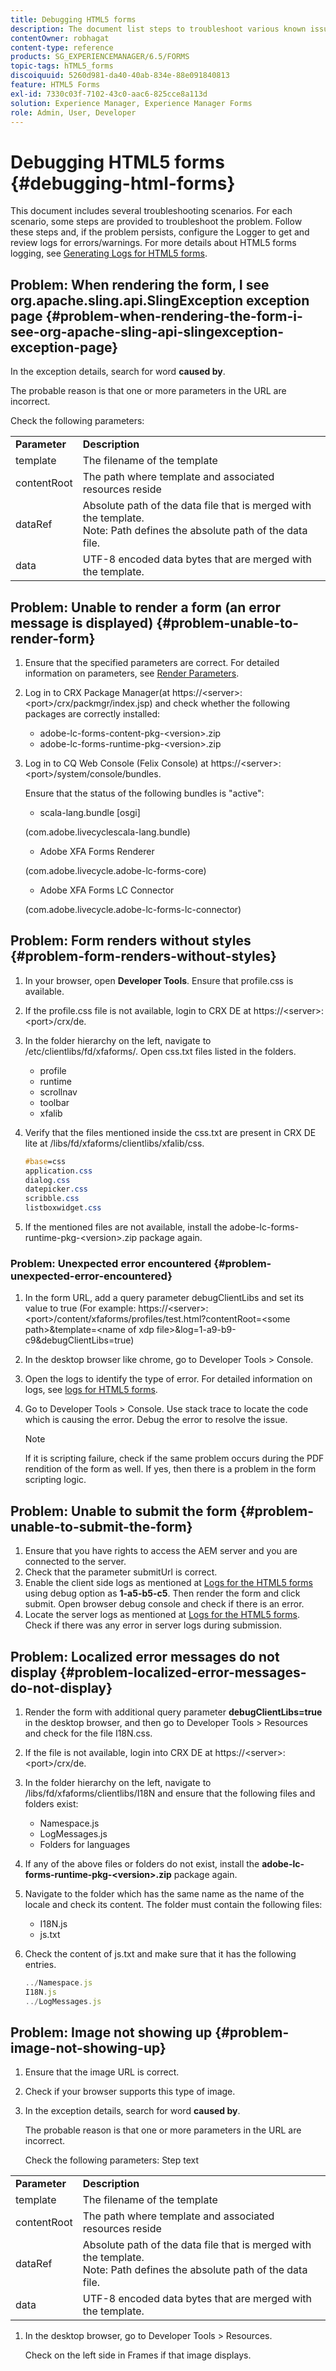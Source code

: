 ```yaml
---
title: Debugging HTML5 forms
description: The document list steps to troubleshoot various known issues.
contentOwner: robhagat
content-type: reference
products: SG_EXPERIENCEMANAGER/6.5/FORMS
topic-tags: hTML5_forms
discoiquuid: 5260d981-da40-40ab-834e-88e091840813
feature: HTML5 Forms
exl-id: 7330c03f-7102-43c0-aac6-825cce8a113d
solution: Experience Manager, Experience Manager Forms
role: Admin, User, Developer
---
```

# Debugging HTML5 forms {#debugging-html-forms}

This document includes several troubleshooting scenarios. For each scenario, some steps are provided to troubleshoot the problem. Follow these steps and, if the problem persists, configure the Logger to get and review logs for errors/warnings. For more details about HTML5 forms logging, see [Generating Logs for HTML5 forms](/help/forms/using/enable-logs.md).

## Problem: When rendering the form, I see org.apache.sling.api.SlingException exception page {#problem-when-rendering-the-form-i-see-org-apache-sling-api-slingexception-exception-page}

In the exception details, search for word **caused by**.

The probable reason is that one or more parameters in the URL are incorrect.

Check the following parameters:

<table>
 <tbody>
  <tr>
   <td><strong>Parameter</strong></td>
   <td><strong>Description</strong></td>
  </tr>
  <tr>
   <td>template</td>
   <td>The filename of the template</td>
  </tr>
  <tr>
   <td>contentRoot</td>
   <td>The path where template and associated resources reside</td>
  </tr>
  <tr>
   <td>dataRef</td>
   <td>Absolute path of the data file that is merged with the template.<br /> Note: Path defines the absolute path of the data file.</td>
  </tr>
  <tr>
   <td>data</td>
   <td>UTF-8 encoded data bytes that are merged with the template.</td>
  </tr>
 </tbody>
</table>

## Problem: Unable to render a form (an error message is displayed) {#problem-unable-to-render-form}

1. Ensure that the specified parameters are correct. For detailed information on parameters, see [Render Parameters](#problem-when-rendering-the-form-i-see-org-apache-sling-api-slingexception-exception-page).
1. Log in to CRX Package Manager(at https://&lt;server&gt;:&lt;port&gt;/crx/packmgr/index.jsp) and check whether the following packages are correctly installed:

    * adobe-lc-forms-content-pkg-&lt;version&gt;.zip
    * adobe-lc-forms-runtime-pkg-&lt;version&gt;.zip

1. Log in to CQ Web Console (Felix Console) at https://&lt;server&gt;:&lt;port&gt;/system/console/bundles.

   Ensure that the status of the following bundles is "active":

    * scala-lang.bundle [osgi]

    (com.adobe.livecyclescala-lang.bundle)

    * Adobe XFA Forms Renderer

    (com.adobe.livecycle.adobe-lc-forms-core)

    * Adobe XFA Forms LC Connector

    (com.adobe.livecycle.adobe-lc-forms-lc-connector)

## Problem: Form renders without styles {#problem-form-renders-without-styles}

1. In your browser, open **Developer Tools**. Ensure that profile.css is available.
1. If the profile.css file is not available, login to CRX DE at https://&lt;server&gt;:&lt;port&gt;/crx/de.
1. In the folder hierarchy on the left, navigate to /etc/clientlibs/fd/xfaforms/. Open css.txt files listed in the folders.

    * profile
    * runtime
    * scrollnav
    * toolbar
    * xfalib

1. Verify that the files mentioned inside the css.txt are present in CRX DE lite at /libs/fd/xfaforms/clientlibs/xfalib/css.

   ```css
   #base=css
   application.css
   dialog.css
   datepicker.css
   scribble.css
   listboxwidget.css
   ```

1. If the mentioned files are not available, install the adobe-lc-forms-runtime-pkg-&lt;version&gt;.zip package again.

### Problem: Unexpected error encountered {#problem-unexpected-error-encountered}

1. In the form URL, add a query parameter debugClientLibs and set its value to true (For example: https://&lt;server&gt;:&lt;port&gt;/content/xfaforms/profiles/test.html?contentRoot=&lt;some path&gt;&template=&lt;name of xdp file&gt;&log=1-a9-b9-c9&debugClientLibs=true)
1. In the desktop browser like chrome, go to Developer Tools > Console.
1. Open the logs to identify the type of error. For detailed information on logs, see [logs for HTML5 forms](/help/forms/using/enable-logs.md).
1. Go to Developer Tools > Console. Use stack trace to locate the code which is causing the error. Debug the error to resolve the issue.

   >[!NOTE]
   >
   >If it is scripting failure, check if the same problem occurs during the PDF rendition of the form as well. If yes, then there is a problem in the form scripting logic.

## Problem: Unable to submit the form {#problem-unable-to-submit-the-form}

1. Ensure that you have rights to access the AEM server and you are connected to the server.
1. Check that the parameter submitUrl is correct.
1. Enable the client side logs as mentioned at [Logs for the HTML5 forms](/help/forms/using/enable-logs.md) using debug option as **1-a5-b5-c5**. Then render the form and click submit. Open browser debug console and check if there is an error.
1. Locate the server logs as mentioned at [Logs for the HTML5 forms](/help/forms/using/enable-logs.md). Check if there was any error in server logs during submission.

## Problem: Localized error messages do not display {#problem-localized-error-messages-do-not-display}

1. Render the form with additional query parameter **debugClientLibs=true** in the desktop browser, and then go to Developer Tools > Resources and check for the file I18N.css.
1. If the file is not available, login into CRX DE at https://&lt;server&gt;:&lt;port&gt;/crx/de.
1. In the folder hierarchy on the left, navigate to /libs/fd/xfaforms/clientlibs/I18N and ensure that the following files and folders exist:

    * Namespace.js
    * LogMessages.js
    * Folders for languages

1. If any of the above files or folders do not exist, install the **adobe-lc-forms-runtime-pkg-&lt;version&gt;.zip** package again.
1. Navigate to the folder which has the same name as the name of the locale and check its content. The folder must contain the following files:

    * I18N.js
    * js.txt

1. Check the content of js.txt and make sure that it has the following entries.

   ```javascript
   ../Namespace.js
   I18N.js
   ../LogMessages.js
   ```

## Problem: Image not showing up {#problem-image-not-showing-up}

1. Ensure that the image URL is correct.
1. Check if your browser supports this type of image.
1. In the exception details, search for word **caused by**.

   The probable reason is that one or more parameters in the URL are incorrect.

   Check the following parameters:
   Step text

<table>
 <tbody>
  <tr>
   <td><strong>Parameter</strong></td>
   <td><strong>Description</strong></td>
  </tr>
  <tr>
   <td>template</td>
   <td>The filename of the template</td>
  </tr>
  <tr>
   <td>contentRoot</td>
   <td>The path where template and associated resources reside</td>
  </tr>
  <tr>
   <td>dataRef</td>
   <td>Absolute path of the data file that is merged with the template.<br /> Note: Path defines the absolute path of the data file.</td>
  </tr>
  <tr>
   <td>data</td>
   <td>UTF-8 encoded data bytes that are merged with the template.</td>
  </tr>
 </tbody>
</table>

1. In the desktop browser, go to Developer Tools > Resources.

   Check on the left side in Frames if that image displays.
